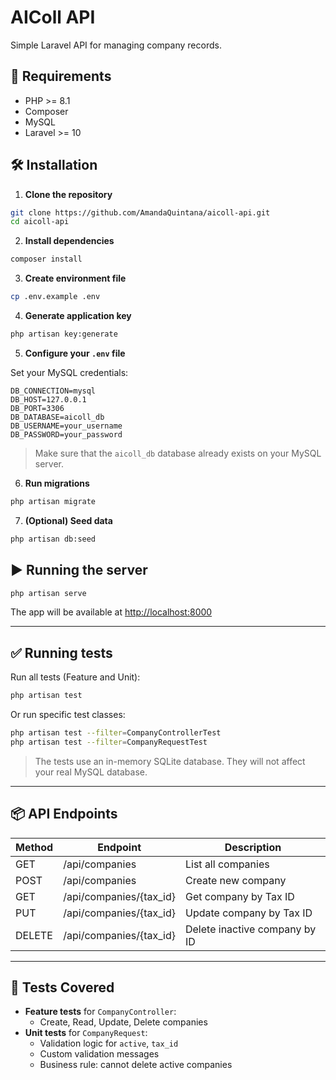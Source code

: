 # AIColl API

Simple Laravel API for managing company records.

## 🚀 Requirements

- PHP >= 8.1
- Composer
- MySQL
- Laravel >= 10

## 🛠️ Installation

1. **Clone the repository**

```bash
git clone https://github.com/AmandaQuintana/aicoll-api.git
cd aicoll-api
```

2. **Install dependencies**

```bash
composer install
```

3. **Create environment file**

```bash
cp .env.example .env
```

4. **Generate application key**

```bash
php artisan key:generate
```

5. **Configure your `.env` file**

Set your MySQL credentials:

```dotenv
DB_CONNECTION=mysql
DB_HOST=127.0.0.1
DB_PORT=3306
DB_DATABASE=aicoll_db
DB_USERNAME=your_username
DB_PASSWORD=your_password
```

> Make sure that the `aicoll_db` database already exists on your MySQL server.

6. **Run migrations**

```bash
php artisan migrate
```

7. **(Optional) Seed data**

```bash
php artisan db:seed
```

## ▶️ Running the server

```bash
php artisan serve
```

The app will be available at [http://localhost:8000](http://localhost:8000)

---

## ✅ Running tests

Run all tests (Feature and Unit):

```bash
php artisan test
```

Or run specific test classes:

```bash
php artisan test --filter=CompanyControllerTest
php artisan test --filter=CompanyRequestTest
```

> The tests use an in-memory SQLite database. They will not affect your real MySQL database.

---

## 📦 API Endpoints

| Method | Endpoint                | Description                   |
|--------|-------------------------|-------------------------------|
| GET    | /api/companies          | List all companies            |
| POST   | /api/companies          | Create new company            |
| GET    | /api/companies/{tax_id} | Get company by Tax ID         |
| PUT    | /api/companies/{tax_id} | Update company by Tax ID      |
| DELETE | /api/companies/{tax_id} | Delete inactive company by ID |

---

## 🧪 Tests Covered

- **Feature tests** for `CompanyController`:
  - Create, Read, Update, Delete companies
- **Unit tests** for `CompanyRequest`:
  - Validation logic for `active`, `tax_id`
  - Custom validation messages
  - Business rule: cannot delete active companies
